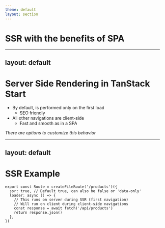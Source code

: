 ```yaml
---
theme: default
layout: section
---
```


# SSR with the benefits of SPA

---
layout: default
---

# Server Side Rendering in TanStack Start

- By default, is performed only on the first load
  - SEO friendly
- All other navigations are client-side
  - Fast and smooth as in a SPA

_There are options to customize this behavior_


---
layout: default
---

# SSR Example

```tsx
export const Route = createFileRoute('/products')({
  ssr: true, // Default true, can also be false or 'data-only'
  loader: async () => {
    // This runs on server during SSR (first navigation)
    // Will run on client during client-side navigations
    const response = await fetch('/api/products')
    return response.json()
  },
})
```
